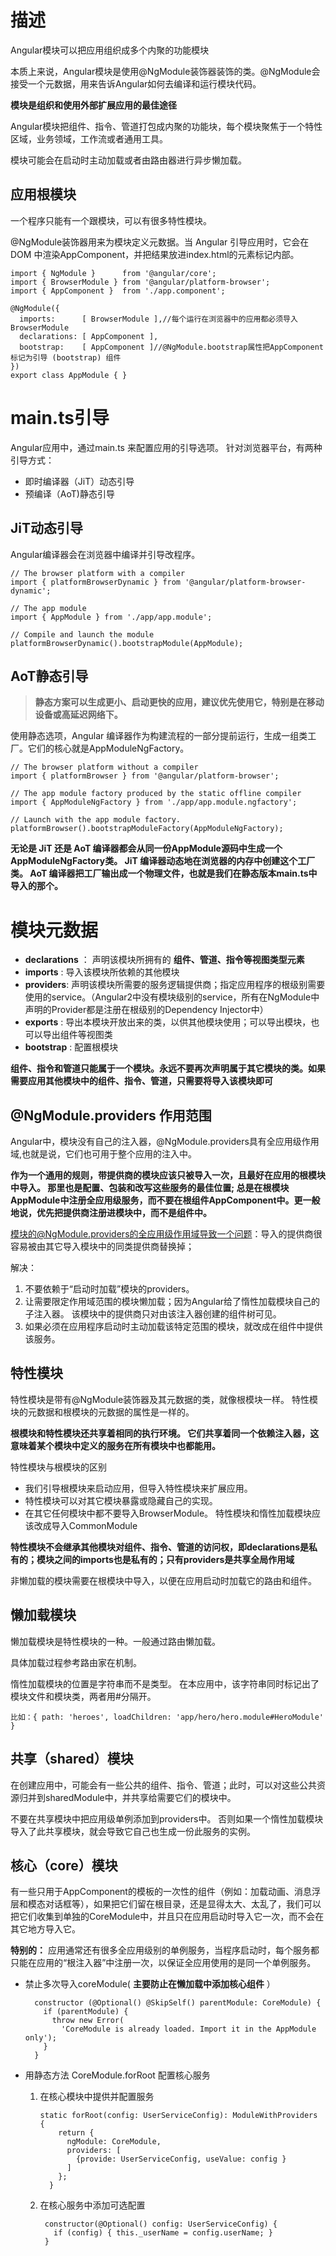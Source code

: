# 描述 #
Angular模块可以把应用组织成多个内聚的功能模块

本质上来说，Angular模块是使用@NgModule装饰器装饰的类。@NgModule会接受一个元数据，用来告诉Angular如何去编译和运行模块代码。

**模块是组织和使用外部扩展应用的最佳途径**

Angular模块把组件、指令、管道打包成内聚的功能块，每个模块聚焦于一个特性区域，业务领域，工作流或者通用工具。

模块可能会在启动时主动加载或者由路由器进行异步懒加载。

## 应用根模块 ##

一个程序只能有一个跟模块，可以有很多特性模块。

@NgModule装饰器用来为模块定义元数据。当 Angular 引导应用时，它会在 DOM 中渲染AppComponent，并把结果放进index.html的<my-app>元素标记内部。

    import { NgModule }      from '@angular/core';
	import { BrowserModule } from '@angular/platform-browser';
	import { AppComponent }  from './app.component';
	
	@NgModule({
	  imports:      [ BrowserModule ],//每个运行在浏览器中的应用都必须导入BrowserModule
	  declarations: [ AppComponent ],
	  bootstrap:    [ AppComponent ]//@NgModule.bootstrap属性把AppComponent标记为引导 (bootstrap) 组件
	})
	export class AppModule { }

# main.ts引导 #
Angular应用中，通过main.ts 来配置应用的引导选项。
针对浏览器平台，有两种引导方式：

- 即时编译器（JiT）动态引导
- 预编译（AoT)静态引导

## JiT动态引导 ##

Angular编译器会在浏览器中编译并引导改程序。

	// The browser platform with a compiler
	import { platformBrowserDynamic } from '@angular/platform-browser-dynamic';
	
	// The app module
	import { AppModule } from './app/app.module';
	
	// Compile and launch the module
	platformBrowserDynamic().bootstrapModule(AppModule);


## AoT静态引导 ##

>  **静态方案可以生成更小、启动更快的应用，建议优先使用它，特别是在移动设备或高延迟网络下。**

使用静态选项，Angular 编译器作为构建流程的一部分提前运行，生成一组类工厂。它们的核心就是AppModuleNgFactory。

    // The browser platform without a compiler
	import { platformBrowser } from '@angular/platform-browser';
	
	// The app module factory produced by the static offline compiler
	import { AppModuleNgFactory } from './app/app.module.ngfactory';
	
	// Launch with the app module factory.
	platformBrowser().bootstrapModuleFactory(AppModuleNgFactory);

**无论是 JiT 还是 AoT 编译器都会从同一份AppModule源码中生成一个AppModuleNgFactory类。 JiT 编译器动态地在浏览器的内存中创建这个工厂类。 AoT 编译器把工厂输出成一个物理文件，也就是我们在静态版本main.ts中导入的那个。**

# 模块元数据 #

-  **declarations** ： 声明该模块所拥有的 **组件、管道、指令等视图类型元素**
-  **imports** : 导入该模块所依赖的其他模块
-  **providers**: 声明该模块所需要的服务逻辑提供商；指定应用程序的根级别需要使用的service。（Angular2中没有模块级别的service，所有在NgModule中声明的Provider都是注册在根级别的Dependency Injector中）
-  **exports** : 导出本模块开放出来的类，以供其他模块使用；可以导出模块，也可以导出组件等视图类
-  **bootstrap** : 配置根模块

**组件、指令和管道只能属于一个模块。永远不要再次声明属于其它模块的类。如果需要应用其他模块中的组件、指令、管道，只需要将导入该模块即可**

## @NgModule.providers 作用范围 ##
Angular中，模块没有自己的注入器，@NgModule.providers具有全应用级作用域,也就是说，它们也可用于整个应用的注入中。

**作为一个通用的规则，带提供商的模块应该只被导入一次，且最好在应用的根模块中导入。 那里也是配置、包装和改写这些服务的最佳位置;
总是在根模块AppModule中注册全应用级服务，而不要在根组件AppComponent中。更一般地说，优先把提供商注册进模块中，而不是组件中。**

模块的@NgModule.providers的全应用级作用域导致一个问题：导入的提供商很容易被由其它导入模块中的同类提供商替换掉；

解决：
	
1. 不要依赖于“启动时加载”模块的providers。
2. 让需要限定作用域范围的模块懒加载；因为Angular给了惰性加载模块自己的子注入器。 该模块中的提供商只对由该注入器创建的组件树可见。
3. 如果必须在应用程序启动时主动加载该特定范围的模块，就改成在组件中提供该服务。

## 特性模块 ##

特性模块是带有@NgModule装饰器及其元数据的类，就像根模块一样。 特性模块的元数据和根模块的元数据的属性是一样的。

**根模块和特性模块还共享着相同的执行环境。 它们共享着同一个依赖注入器，这意味着某个模块中定义的服务在所有模块中也都能用。**

特性模块与根模块的区别

- 我们引导根模块来启动应用，但导入特性模块来扩展应用。
- 特性模块可以对其它模块暴露或隐藏自己的实现。
- 在其它任何模块中都不要导入BrowserModule。 特性模块和惰性加载模块应该改成导入CommonModule

**特性模块不会继承其他模块对组件、指令、管道的访问权，即declarations是私有的；模块之间的imports也是私有的；只有providers是共享全局作用域**

非懒加载的模块需要在根模块中导入，以便在应用启动时加载它的路由和组件。

## 懒加载模块 ##
懒加载模块是特性模块的一种。一般通过路由懒加载。

具体加载过程参考路由家在机制。

惰性加载模块的位置是字符串而不是类型。 在本应用中，该字符串同时标记出了模块文件和模块类，两者用#分隔开。

	比如：{ path: 'heroes', loadChildren: 'app/hero/hero.module#HeroModule' }

## 共享（shared）模块 ##

在创建应用中，可能会有一些公共的组件、指令、管道；此时，可以对这些公共资源归并到sharedModule中，并共享给需要它们的模块中。

不要在共享模块中把应用级单例添加到providers中。 否则如果一个惰性加载模块导入了此共享模块，就会导致它自己也生成一份此服务的实例。

## 核心（core）模块 ##
有一些只用于AppComponent的模板的一次性的组件（例如：加载动画、消息浮层和模态对话框等），如果把它们留在根目录，还是显得太大、太乱了，我们可以把它们收集到单独的CoreModule中，并且只在应用启动时导入它一次，而不会在其它地方导入它。

**特别的：** 应用通常还有很多全应用级别的单例服务，当程序启动时，每个服务都只能在应用的“根注入器”中注册一次，以保证全应用使用的是同一个单例服务。

- 禁止多次导入coreModule( **主要防止在懒加载中添加核心组件** ）
	
		constructor (@Optional() @SkipSelf() parentModule: CoreModule) {
		  if (parentModule) {
		    throw new Error(
		      'CoreModule is already loaded. Import it in the AppModule only');
		  }
		}	

- 用静态方法 CoreModule.forRoot 配置核心服务

	1.	在核心模块中提供并配置服务

			static forRoot(config: UserServiceConfig): ModuleWithProviders {
		   		return {
			      ngModule: CoreModule,
			      providers: [
			        {provide: UserServiceConfig, useValue: config }
			      ]
			    };
			  }
	
	2. 在核心服务中添加可选配置

			constructor(@Optional() config: UserServiceConfig) {
			  if (config) { this._userName = config.userName; }
			}
